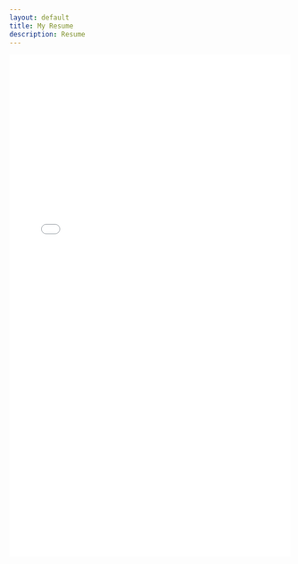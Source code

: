```yaml
---
layout: default
title: My Resume
description: Resume
---
```

<iframe src="/assets/pdf/Thomas_Soave Resume.pdf" frameborder="0" width="100%" height="900"></iframe>
